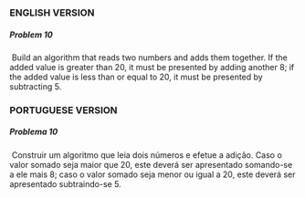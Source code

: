 ### ENGLISH VERSION

##### Problem 10

​		Build an algorithm that reads two numbers and adds them together. If the added value is greater than 20, it must be presented by adding another 8; if the added value is less than or equal to 20, it must be presented by subtracting 5.





### PORTUGUESE VERSION

##### Problema 10

​		Construir um algoritmo que leia dois números e efetue a adição. Caso o valor somado seja maior que 20, este deverá ser apresentado somando-se a ele mais 8; caso o valor somado seja menor ou igual a 20, este deverá ser apresentado subtraindo-se 5.